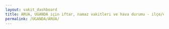 ```yaml
---
layout: vakit_dashboard
title: ARUA, UGANDA için iftar, namaz vakitleri ve hava durumu - ilçe/eyalet seç
permalink: /UGANDA/ARUA/
---
```


<script type="text/javascript">
  var GLOBAL_COUNTRY = 'UGANDA';
  var GLOBAL_CITY = 'ARUA';
  var GLOBAL_STATE = '';
  var lat = 72;
  var lon = 21;
</script>

